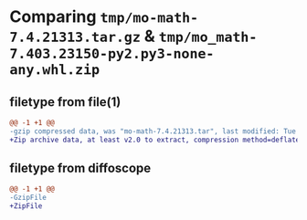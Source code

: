 # Comparing `tmp/mo-math-7.4.21313.tar.gz` & `tmp/mo_math-7.403.23150-py2.py3-none-any.whl.zip`

## filetype from file(1)

```diff
@@ -1 +1 @@
-gzip compressed data, was "mo-math-7.4.21313.tar", last modified: Tue Nov  9 12:29:41 2021, max compression
+Zip archive data, at least v2.0 to extract, compression method=deflate
```

## filetype from diffoscope

```diff
@@ -1 +1 @@
-GzipFile
+ZipFile
```

